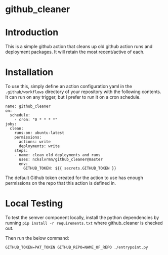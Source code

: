 github_cleaner
===

# Introduction

This is a simple github action that cleans up old github action runs and deployment packages. It will retain the most recent/active of each.

# Installation

To use this, simply define an action configuration yaml in the `.github/workflows` directory of your repository with the following contents.
It can run on any trigger, but I prefer to run it on a cron schedule.

```
name: github_cleaner
on:
  schedule:
    - cron: "0 * * * *"
jobs:
  clean:
    runs-on: ubuntu-latest
    permissions:
      actions: write
      deployments: write
    steps:
    - name: clean old deployments and runs
      uses: nckslvrmn/github_cleaner@master
      env:
        GITHUB_TOKEN: ${{ secrets.GITHUB_TOKEN }}
```

The default Github token created for the action to use has enough permissions on the repo that this action is defined in.

# Local Testing

To test the semver component locally, install the python dependencies by running `pip install -r requirements.txt` where github_cleaner is checked out.

Then run the below command:
```
GITHUB_TOKEN=PAT_TOKEN GITHUB_REPO=NAME_OF_REPO ./entrypoint.py
```